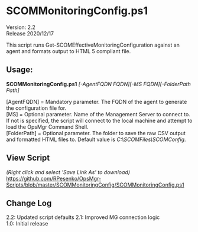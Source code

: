 # SCOMMonitoringConfig.ps1
Version: 2.2    
Release 2020/12/17

This script runs Get-SCOMEffectiveMonitoringConfiguration against an agent and formats output to HTML 5 compliant file.

## Usage:
**SCOMMonitoringConfig.ps1** *[-AgentFQDN FQDN][-MS FQDN][-FolderPath Path]*

[AgentFQDN] = Mandatory parameter.  The FQDN of the agent to generate the configuration file for.  
[MS] = Optional parameter.  Name of the Management Server to connect to.  If not is specified, the script will connect to the local machine and attempt to load the OpsMgr Command Shell.  
[FolderPath] = Optional parameter.  The folder to save the raw CSV output and formatted HTML files to.  Default value is _C:\SCOMFiles\SCOMConfig_.  
    
## View Script    
_(Right click and select 'Save Link As' to download)_    
https://github.com/RPesenko/OpsMgr-Scripts/blob/master/SCOMMonitoringConfig/SCOMMonitoringConfig.ps1
 
## Change Log  
2.2: Updated script defaults
2.1: Improved MG connection logic   
1.0: Initial release    